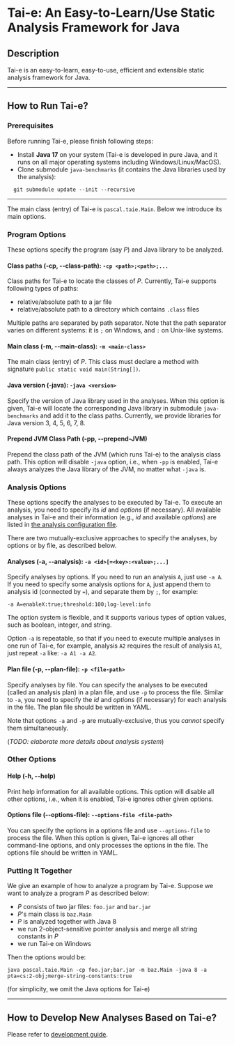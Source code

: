 # Tai-e: An Easy-to-Learn/Use Static Analysis Framework for Java

## Description
Tai-e is an easy-to-learn, easy-to-use, efficient and extensible static analysis framework for Java.

---
## How to Run Tai-e?

### Prerequisites
Before running Tai-e, please finish following steps:

- Install **Java 17** on your system (Tai-e is developed in pure Java, and it runs on all major operating systems including Windows/Linux/MacOS).
- Clone submodule `java-benchmarks` (it contains the Java libraries used by the analysis):
```
  git submodule update --init --recursive
```

---
The main class (entry) of Tai-e is `pascal.taie.Main`. Below we introduce its main options.

### Program Options
These options specify the program (say *P*) and Java library to be analyzed.

#### Class paths (-cp, --class-path): `-cp <path>;<path>;...`
Class paths for Tai-e to locate the classes of *P*. Currently, Tai-e supports following types of paths:

- relative/absolute path to a jar file
- relative/absolute path to a directory which contains `.class` files

Multiple paths are separated by path separator. Note that the path separator varies on different systems: it is `;` on Windows, and `:` on Unix-like systems.

#### Main class (-m, --main-class): `-m <main-class>`
The main class (entry) of *P*. This class must declare a method with signature `public static void main(String[])`.

#### Java version (-java): `-java <version>`
Specify the version of Java library used in the analyses. When this option is given, Tai-e will locate the corresponding Java library in submodule `java-benchmarks` and add it to the class paths. Currently, we provide libraries for Java version 3, 4, 5, 6, 7, 8.

#### Prepend JVM Class Path (-pp, --prepend-JVM)
Prepend the class path of the JVM (which runs Tai-e) to the analysis class path. This option will disable `-java` option, i.e., when `-pp` is enabled, Tai-e always analyzes the Java library of the JVM, no matter what `-java` is.

### Analysis Options
These options specify the analyses to be executed by Tai-e. To execute an analysis, you need to specify its *id* and *options* (if necessary). All available analyses in Tai-e and their information (e.g., *id* and available *options*) are listed in [the analysis configuration file](src/main/resources/tai-e-analyses.yml).

There are two mutually-exclusive approaches to specify the analyses, by options or by file, as described below.

#### Analyses (-a, --analysis): `-a <id>[=<key>:<value>;...]`
Specify analyses by options. If you need to run an analysis `A`, just use `-a A`. If you need to specify some analysis options for `A`, just append them to analysis id (connected by `=`), and separate them by `;`, for example:
```
-a A=enableX:true;threshold:100;log-level:info
```
The option system is flexible, and it supports various types of option values, such as boolean, integer, and string.

Option `-a` is repeatable, so that if you need to execute multiple analyses in one run of Tai-e, for example, analysis `A2` requires the result of analysis `A1`, just repeat `-a` like: `-a A1 -a A2`.

#### Plan file (-p, --plan-file): `-p <file-path>`
Specify analyses by file. You can specify the analyses to be executed (called an analysis plan) in a plan file, and use `-p` to process the file. Similar to `-a`, you need to specify the *id* and *options* (if necessary) for each analysis in the file. The plan file should be written in YAML.

Note that options `-a` and `-p` are mutually-exclusive, thus you *cannot* specify them simultaneously.

(*TODO: elaborate more details about analysis system*)

### Other Options
#### Help (-h, --help)
Print help information for all available options. This option will disable all other options, i.e., when it is enabled, Tai-e ignores other given options.

#### Options file (--options-file): `--options-file <file-path>`
You can specify the options in a options file and use `--options-file` to process the file. When this option is given, Tai-e ignores all other command-line options, and only processes the options in the file. The options file should be written in YAML.

### Putting It Together
We give an example of how to analyze a program by Tai-e. Suppose we want to analyze a program *P* as described below:

- *P* consists of two jar files: `foo.jar` and `bar.jar`
- *P*'s main class is `baz.Main`
- *P* is analyzed together with Java 8
- we run 2-object-sensitive pointer analysis and merge all string constants in *P*
- we run Tai-e on Windows

Then the options would be:
```
java pascal.taie.Main -cp foo.jar;bar.jar -m baz.Main -java 8 -a pta=cs:2-obj;merge-string-constants:true
```
(for simplicity, we omit the Java options for Tai-e)

---
## How to Develop New Analyses Based on Tai-e?

Please refer to [development guide](docs/development-guide.md).
